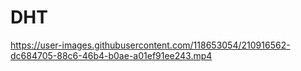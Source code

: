 # DHT

https://user-images.githubusercontent.com/118653054/210916562-dc684705-88c6-46b4-b0ae-a01ef91ee243.mp4

